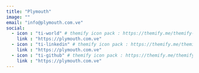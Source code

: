 ```yaml
---
title: "Plymouth"
image: ""
email: "info@plymouth.com.ve"
social:
  - icon : "ti-world" # themify icon pack : https://themify.me/themify-icons
    link : "https://plymouth.com.ve"
  - icon : "ti-linkedin" # themify icon pack : https://themify.me/themify-icons
    link : "https://plymouth.com.ve"
  - icon : "ti-github" # themify icon pack : https://themify.me/themify-icons
    link : "https://plymouth.com.ve"
---
```



